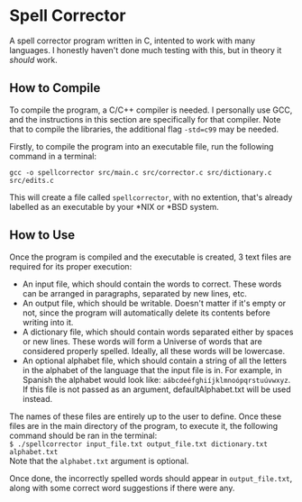 # Spell Corrector
A spell corrector program written in C, intented to work with many languages. I honestly haven't done much testing with this, but in theory it *should* work.

## How to Compile
To compile the program, a C/C++ compiler is needed. I personally use GCC, and the instructions in this section are specifically for that compiler. Note that to compile the libraries, the additional flag `-std=c99` may be needed.  
  
Firstly, to compile the program into an executable file, run the following command in a terminal:  
  
`gcc -o spellcorrector src/main.c src/corrector.c src/dictionary.c src/edits.c`

This will create a file called `spellcorrector`, with no extention, that's already labelled as an executable by your \*NIX or \*BSD system.

## How to Use
Once the program is compiled and the executable is created, 3 text files are required for its proper execution:

* An input file, which should contain the words to correct. These words can be arranged in paragraphs, separated by new lines, etc.
* An output file, which should be writable. Doesn't matter if it's empty or not, since the program will automatically delete its contents before writing into it.
* A dictionary file, which should contain words separated either by spaces or new lines. These words will form a Universe of words that are considered properly spelled. Ideally, all these words will be lowercase.
* An optional alphabet file, which should contain a string of all the letters in the alphabet of the language that the input file is in. For example, in Spanish the alphabet would look like: `aábcdeéfghiíjklmnoópqrstuúvwxyz`. If this file is not passed as an argument, defaultAlphabet.txt will be used instead.

The names of these files are entirely up to the user to define. Once these files are in the main directory of the program, to execute it, the following command should be ran in the terminal:  
`$ ./spellcorrector input_file.txt output_file.txt dictionary.txt alphabet.txt`  
Note that the `alphabet.txt` argument is optional.  
  
Once done, the incorrectly spelled words should appear in `output_file.txt`, along with some correct word suggestions if there were any.
